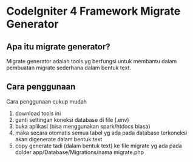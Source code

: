 # CodeIgniter 4 Framework Migrate Generator

## Apa itu migrate generator?

Migrate generator adalah tools yg berfungsi untuk membantu dalam pembuatan migrate sederhana dalam bentuk text.


## Cara penggunaan

Cara penggunaan cukup mudah
1. download tools ini
2. ganti settingan koneksi database di file (.env)
3. buka aplikasi (bisa menggunakan spark/htdocs biasa)
4. maka secara otomatis semua tabel yg ada pada database terkoneksi akan digenerate dalam bentuk text
5. copy generate tadi (dalam bentuk text) ke file migrate yg ada pada dolder app/Database/Migrations/nama migrate.php
